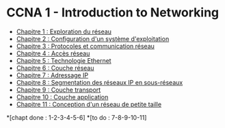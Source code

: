 # CCNA 1 - Introduction to Networking

* [Chapitre 1 : Exploration du réseau](./1.Exploration-du-réseau.md)
* [Chapitre 2 : Configuration d'un système d'exploitation](./2.Configuration-d'un-système-d'exploitation-réseau.md)
* [Chapitre 3 : Protocoles et communication réseau](./3.protocoles-et-communication-réseau.md)
* [Chapitre 4 : Accès réseau](./4.Acces-reseau.md)
* [Chapitre 5 : Technologie Ethernet](./5.Technologie-Ethernet.md)
* [Chapitre 6 : Couche réseau](./6.Couche-reseau.md)
* [Chapitre 7 : Adressage IP](./7.Adressage-ip.md)
* [Chapitre 8 : Segmentation des réseaux IP en sous-réseaux](./8.Segmentation-des-reseaux-en-sous-reseaux.md)
* [Chapitre 9 : Couche transport](./9.Couche-transport.md)
* [Chapitre 10 : Couche application](./10.Couche-application.md)
* [Chapitre 11 : Conception d'un réseau de petite taille](./11.Conception-d-un-reseau-de-petite-taille.md)


*[chapt done : 1-2-3-4-5-6]
*[to do : 7-8-9-10-11]
